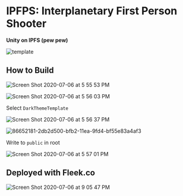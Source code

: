 # IPFPS: Interplanetary First Person Shooter

<b> Unity on IPFS (pew pew) </b>

![template](https://user-images.githubusercontent.com/19412160/86652835-b7fb3900-bfb2-11ea-8292-fdc160769190.png)

## How to Build

![Screen Shot 2020-07-06 at 5 55 53 PM](https://user-images.githubusercontent.com/19412160/86652164-2b507b00-bfb2-11ea-8085-1144fb98a708.png)

![Screen Shot 2020-07-06 at 5 56 03 PM](https://user-images.githubusercontent.com/19412160/86652176-2c81a800-bfb2-11ea-8e15-103d83472348.png)


Select `DarkThemeTemplate`

![Screen Shot 2020-07-06 at 5 56 37 PM](https://user-images.githubusercontent.com/19412160/86652180-2d1a3e80-bfb2-11ea-9348-2003517b54b2.png)

![86652181-2db2d500-bfb2-11ea-9fd4-bf55e83a4af3](https://user-images.githubusercontent.com/19412160/86652671-98fca700-bfb2-11ea-851e-5fa04881599b.png)

Write to `public` in root

![Screen Shot 2020-07-06 at 5 57 01 PM](https://user-images.githubusercontent.com/19412160/86652183-2db2d500-bfb2-11ea-8b40-7ecd9c93d4b7.png)

## Deployed with Fleek.co

![Screen Shot 2020-07-06 at 9 05 47 PM](https://user-images.githubusercontent.com/19412160/86680496-a0c94500-bfcc-11ea-98c3-c29dd9cd6072.png)
